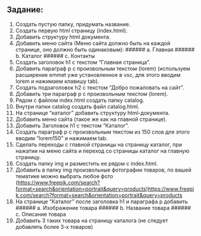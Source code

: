 ## Задание:
 1. Создать пустую папку, придумать название.
 2. Создать первую html страницу (index.html).
 3. Добавить структуру html документа.
 4. Добавить меню сайта (Меню сайта должно быть на каждой странице, оно должно быть одинаковым): ###### a. Главная ###### b. Каталог ###### c. Контакты
 5. Создать заголовок h1 с текстом “Главная страница”.
 6. Добавить параграф p с произвольным текстом (lorem) (используем расширение emmet уже установленное в vsc, для этого вводим lorem и нажимаем клавишу tab).
 7. Создать подзаголовок h2 с текстом “Добро пожаловать на сайт”.
 8. Добавить три параграф p с произвольным текстом (lorem).
 9. Рядом с файлом index.html создать папку catalog.
 10. Внутри папки catalog создать файл catalog.html.
 11. На странице “каталог” добавить структуру html-документа.
 12. Добавить меню сайта (такое же как на главной странице).
 13. Добавить Заголовок h1 с текстом “Каталог”.
 14. Создать параграф p с произвольным текстом из 150 слов для этого вводим “lorem150” и нажимаем tab.
 15. Сделать переходы с главной страницы на страницу каталог, при нажатии на меню сайта и переход со страницы каталог на главную страницу.
 16. Создать папку img и разместить ее рядом с index.html.
 17. Добавить в папку img произвольные фотографии товаров, по вашей тематике можно выбрать любое фото (https://www.freepik.com/search?format=search&orientation=portrait&query=products)https://www.freepik.com/search?format=search&orientation=portrait&query=products
 18. На странице “Каталог” после заголовка h1 и параграфа p добавить ###### a. Изображение товара ###### b. Название товара ###### c. Описание товара
 19. Добавить 3 таких товара на страницу каталога (не следует добавлять более 3-х товаров)